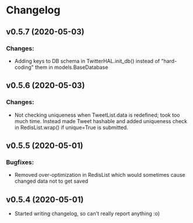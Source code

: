 # Changelog

## v0.5.7 (2020-05-03)

### Changes:

* Adding keys to DB schema in TwitterHAL.init_db() instead of "hard-coding" them in models.BaseDatabase

## v0.5.6 (2020-05-03)

### Changes:

* Not checking uniqueness when TweetList.data is redefined; took too much time. Instead made Tweet hashable and added uniqueness check in RedisList.wrap() if unique=True is submitted.

## v0.5.5 (2020-05-01)

### Bugfixes:

* Removed over-optimization in RedisList which would sometimes cause changed data not to get saved

## v0.5.4 (2020-05-01)

* Started writing changelog, so can't really report anything :o)
